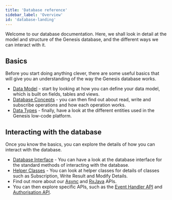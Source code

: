 ```yaml
---
title: 'Database reference'
sidebar_label: 'Overview'
id: 'database-landing'
---
```


Welcome to our database documentation. Here, we shall look in detail at the model and structure of the Genesis database, and the different ways we can interact with it.

## Basics

Before you start doing anything clever, there are some useful basics that will give you an understanding of the way the Genesis database works.

- [Data Model](/database/fields-tables-views/fields-tables-views/) - start by looking at how you can define your data model, which is built on fields, tables and views.
- [Database Concepts](/database/database-concepts/database-concepts/) - you can then find out about read, write and subscribe operations and how each operation works.
- [Data Types](/database/data-types/data-types/) - finally, have a look at the different entities used in the Genesis low-code platform.


## Interacting with the database

Once you know the basics, you can explore the details of how you can interact with the database.

- [Database Interface](/database/database-interface/database-interface/) - You can have a look at the database interface for the standard methods of interacting with the database.
- [Helper Classes](/database/helper-classes/helper-classes/) - You can look at helper classes for details of classes such as Subscription, Write Result and Modify Details.
- Find out more about our [Async](/database/types-of-api/async/) and [RxJava](/database/types-of-api/rxjava/) APIs.
- You can then explore specific APIs, such as the [Event Handler API](/database/api-reference/event-handler-api/) and [Authorisation API](/database/api-reference/authorisation-api/).




